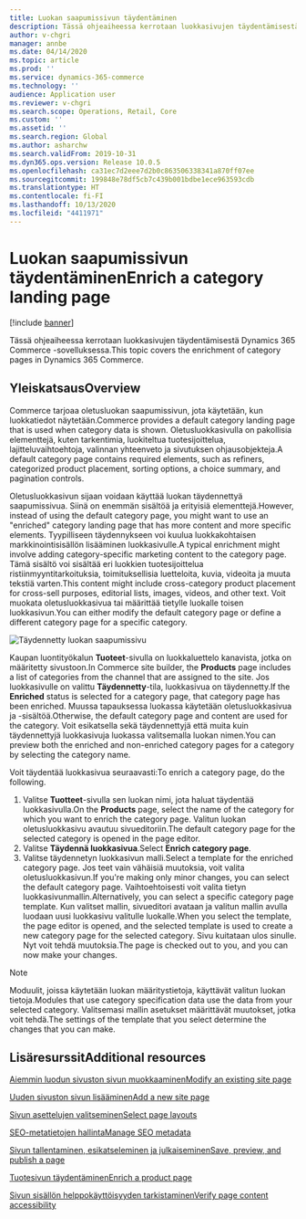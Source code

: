 ```yaml
---
title: Luokan saapumissivun täydentäminen
description: Tässä ohjeaiheessa kerrotaan luokkasivujen täydentämisestä Dynamics 365 Commerce -sovelluksessa.
author: v-chgri
manager: annbe
ms.date: 04/14/2020
ms.topic: article
ms.prod: ''
ms.service: dynamics-365-commerce
ms.technology: ''
audience: Application user
ms.reviewer: v-chgri
ms.search.scope: Operations, Retail, Core
ms.custom: ''
ms.assetid: ''
ms.search.region: Global
ms.author: asharchw
ms.search.validFrom: 2019-10-31
ms.dyn365.ops.version: Release 10.0.5
ms.openlocfilehash: ca31ec7d2eee7d2b0c863506338341a870ff07ee
ms.sourcegitcommit: 199848e78df5cb7c439b001bdbe1ece963593cdb
ms.translationtype: HT
ms.contentlocale: fi-FI
ms.lasthandoff: 10/13/2020
ms.locfileid: "4411971"
---
```

# <a name="enrich-a-category-landing-page"></a><span data-ttu-id="a243f-103">Luokan saapumissivun täydentäminen</span><span class="sxs-lookup"><span data-stu-id="a243f-103">Enrich a category landing page</span></span>


[!include [banner](includes/banner.md)]

<span data-ttu-id="a243f-104">Tässä ohjeaiheessa kerrotaan luokkasivujen täydentämisestä Dynamics 365 Commerce -sovelluksessa.</span><span class="sxs-lookup"><span data-stu-id="a243f-104">This topic covers the enrichment of category pages in Dynamics 365 Commerce.</span></span>

## <a name="overview"></a><span data-ttu-id="a243f-105">Yleiskatsaus</span><span class="sxs-lookup"><span data-stu-id="a243f-105">Overview</span></span>

<span data-ttu-id="a243f-106">Commerce tarjoaa oletusluokan saapumissivun, jota käytetään, kun luokkatiedot näytetään.</span><span class="sxs-lookup"><span data-stu-id="a243f-106">Commerce provides a default category landing page that is used when category data is shown.</span></span> <span data-ttu-id="a243f-107">Oletusluokkasivulla on pakollisia elementtejä, kuten tarkentimia, luokiteltua tuotesijoittelua, lajitteluvaihtoehtoja, valinnan yhteenveto ja sivutuksen ohjausobjekteja.</span><span class="sxs-lookup"><span data-stu-id="a243f-107">A default category page contains required elements, such as refiners, categorized product placement, sorting options, a choice summary, and pagination controls.</span></span> 

<span data-ttu-id="a243f-108">Oletusluokkasivun sijaan voidaan käyttää luokan täydennettyä saapumissivua. Siinä on enemmän sisältöä ja erityisiä elementtejä.</span><span class="sxs-lookup"><span data-stu-id="a243f-108">However, instead of using the default category page, you might want to use an "enriched" category landing page that has more content and more specific elements.</span></span> <span data-ttu-id="a243f-109">Tyypilliseen täydennykseen voi kuulua luokkakohtaisen markkinointisisällön lisääminen luokkasivulle.</span><span class="sxs-lookup"><span data-stu-id="a243f-109">A typical enrichment might involve adding category-specific marketing content to the category page.</span></span> <span data-ttu-id="a243f-110">Tämä sisältö voi sisältää eri luokkien tuotesijoittelua ristiinmyyntitarkoituksia, toimituksellisia luetteloita, kuvia, videoita ja muuta tekstiä varten.</span><span class="sxs-lookup"><span data-stu-id="a243f-110">This content might include cross-category product placement for cross-sell purposes, editorial lists, images, videos, and other text.</span></span> <span data-ttu-id="a243f-111">Voit muokata oletusluokkasivua tai määrittää tietylle luokalle toisen luokkasivun.</span><span class="sxs-lookup"><span data-stu-id="a243f-111">You can either modify the default category page or define a different category page for a specific category.</span></span>

![Täydennetty luokan saapumissivu](./media/CategoryLandingPages.png)

<span data-ttu-id="a243f-113">Kaupan luontityökalun **Tuoteet**-sivulla on luokkaluettelo kanavista, jotka on määritetty sivustoon.</span><span class="sxs-lookup"><span data-stu-id="a243f-113">In Commerce site builder, the **Products** page includes a list of categories from the channel that are assigned to the site.</span></span> <span data-ttu-id="a243f-114">Jos luokkasivulle on valittu **Täydennetty**-tila, luokkasivua on täydennetty.</span><span class="sxs-lookup"><span data-stu-id="a243f-114">If the **Enriched** status is selected for a category page, that category page has been enriched.</span></span> <span data-ttu-id="a243f-115">Muussa tapauksessa luokassa käytetään oletusluokkasivua ja -sisältöä.</span><span class="sxs-lookup"><span data-stu-id="a243f-115">Otherwise, the default category page and content are used for the category.</span></span> <span data-ttu-id="a243f-116">Voit esikatsella sekä täydennettyjä että muita kuin täydennettyjä luokkasivuja luokassa valitsemalla luokan nimen.</span><span class="sxs-lookup"><span data-stu-id="a243f-116">You can preview both the enriched and non-enriched category pages for a category by selecting the category name.</span></span>

<span data-ttu-id="a243f-117">Voit täydentää luokkasivua seuraavasti:</span><span class="sxs-lookup"><span data-stu-id="a243f-117">To enrich a category page, do the following.</span></span>

1. <span data-ttu-id="a243f-118">Valitse **Tuotteet**-sivulla sen luokan nimi, jota haluat täydentää luokkasivulla.</span><span class="sxs-lookup"><span data-stu-id="a243f-118">On the **Products** page, select the name of the category for which you want to enrich the category page.</span></span> <span data-ttu-id="a243f-119">Valitun luokan oletusluokkasivu avautuu sivueditoriin.</span><span class="sxs-lookup"><span data-stu-id="a243f-119">The default category page for the selected category is opened in the page editor.</span></span>
2. <span data-ttu-id="a243f-120">Valitse **Täydennä luokkasivua**.</span><span class="sxs-lookup"><span data-stu-id="a243f-120">Select **Enrich category page**.</span></span>
3. <span data-ttu-id="a243f-121">Valitse täydennetyn luokkasivun malli.</span><span class="sxs-lookup"><span data-stu-id="a243f-121">Select a template for the enriched category page.</span></span> <span data-ttu-id="a243f-122">Jos teet vain vähäisiä muutoksia, voit valita oletusluokkasivun.</span><span class="sxs-lookup"><span data-stu-id="a243f-122">If you're making only minor changes, you can select the default category page.</span></span> <span data-ttu-id="a243f-123">Vaihtoehtoisesti voit valita tietyn luokkasivunmallin.</span><span class="sxs-lookup"><span data-stu-id="a243f-123">Alternatively, you can select a specific category page template.</span></span> <span data-ttu-id="a243f-124">Kun valitset mallin, sivueditori avataan ja valitun mallin avulla luodaan uusi luokkasivu valitulle luokalle.</span><span class="sxs-lookup"><span data-stu-id="a243f-124">When you select the template, the page editor is opened, and the selected template is used to create a new category page for the selected category.</span></span> <span data-ttu-id="a243f-125">Sivu kuitataan ulos sinulle. Nyt voit tehdä muutoksia.</span><span class="sxs-lookup"><span data-stu-id="a243f-125">The page is checked out to you, and you can now make your changes.</span></span>

> [!NOTE]
> <span data-ttu-id="a243f-126">Moduulit, joissa käytetään luokan määritystietoja, käyttävät valitun luokan tietoja.</span><span class="sxs-lookup"><span data-stu-id="a243f-126">Modules that use category specification data use the data from your selected category.</span></span> <span data-ttu-id="a243f-127">Valitsemasi mallin asetukset määrittävät muutokset, jotka voit tehdä.</span><span class="sxs-lookup"><span data-stu-id="a243f-127">The settings of the template that you select determine the changes that you can make.</span></span>

## <a name="additional-resources"></a><span data-ttu-id="a243f-128">Lisäresurssit</span><span class="sxs-lookup"><span data-stu-id="a243f-128">Additional resources</span></span>

[<span data-ttu-id="a243f-129">Aiemmin luodun sivuston sivun muokkaaminen</span><span class="sxs-lookup"><span data-stu-id="a243f-129">Modify an existing site page</span></span>](modify-existing-page.md)

[<span data-ttu-id="a243f-130">Uuden sivuston sivun lisääminen</span><span class="sxs-lookup"><span data-stu-id="a243f-130">Add a new site page</span></span>](add-new-page.md)

[<span data-ttu-id="a243f-131">Sivun asettelujen valitseminen</span><span class="sxs-lookup"><span data-stu-id="a243f-131">Select page layouts</span></span>](select-page-layouts.md)

[<span data-ttu-id="a243f-132">SEO-metatietojen hallinta</span><span class="sxs-lookup"><span data-stu-id="a243f-132">Manage SEO metadata</span></span>](manage-seo-metadata.md)

[<span data-ttu-id="a243f-133">Sivun tallentaminen, esikatseleminen ja julkaiseminen</span><span class="sxs-lookup"><span data-stu-id="a243f-133">Save, preview, and publish a page</span></span>](save-preview-publish-page.md)

[<span data-ttu-id="a243f-134">Tuotesivun täydentäminen</span><span class="sxs-lookup"><span data-stu-id="a243f-134">Enrich a product page</span></span>](enrich-product-page.md)

[<span data-ttu-id="a243f-135">Sivun sisällön helppokäyttöisyyden tarkistaminen</span><span class="sxs-lookup"><span data-stu-id="a243f-135">Verify page content accessibility</span></span>](verify-accessibility.md)
